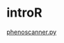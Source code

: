 # introR

<a href="https://raw.githubusercontent.com/phenoscanner/phenoscannerpy/master/phenoscanner.py" target="_blank">phenoscanner.py</a>
